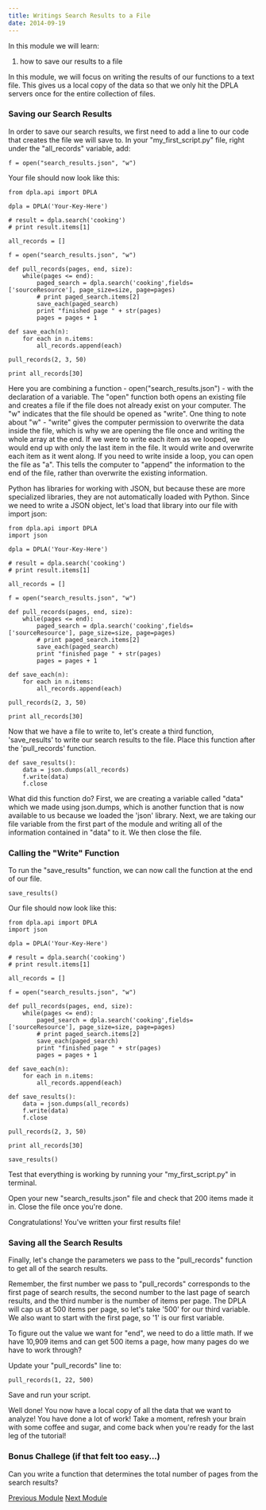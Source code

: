 ```yaml
---
title: Writings Search Results to a File
date: 2014-09-19
---
```


In this module we will learn:

1. how to save our results to a file

In this module, we will focus on writing the results of our functions to a text file. This gives us a local copy of the data so that we only hit the DPLA servers once for the entire collection of files.

### Saving our Search Results

In order to save our search results, we first need to add a line to our code that creates the file we will save to. In your "my_first_script.py" file, right under the "all_records" variable, add:

	f = open("search_results.json", "w")

Your file should now look like this:

	from dpla.api import DPLA

	dpla = DPLA('Your-Key-Here')

	# result = dpla.search('cooking')
	# print result.items[1]
	
	all_records = []

	f = open("search_results.json", "w")

	def pull_records(pages, end, size):
		while(pages <= end):
			paged_search = dpla.search('cooking',fields=['sourceResource'], page_size=size, page=pages)
			# print paged_search.items[2]
			save_each(paged_search)
			print "finished page " + str(pages)
			pages = pages + 1

	def save_each(n):
		for each in n.items:
			all_records.append(each)

	pull_records(2, 3, 50)

	print all_records[30]

Here you are combining a function - open("search_results.json") - with the declaration of a variable. The "open" function both opens an existing file and  creates a file if the file does not already exist on your computer. The "w" indicates that the file should be opened as "write". One thing to note about "w" - "write" gives the computer permission to overwrite the data inside the file, which is why we are opening the file once and writing the whole array at the end. If we were to write each item as we looped, we would end up with only the last item in the file. It would write and overwrite each item as it went along. If you need to write inside a loop, you can open the file as "a". This tells the computer to "append" the information to the end of the file, rather than overwrite the existing information. 

Python has libraries for working with JSON, but because these are more specialized libraries, they are not automatically loaded with Python. Since we need to write a JSON object, let's load that library into our file with <span class="command">import json</span>:

	from dpla.api import DPLA
	import json

	dpla = DPLA('Your-Key-Here')

	# result = dpla.search('cooking')
	# print result.items[1]
	
	all_records = []

	f = open("search_results.json", "w")

	def pull_records(pages, end, size):
		while(pages <= end):
			paged_search = dpla.search('cooking',fields=['sourceResource'], page_size=size, page=pages)
			# print paged_search.items[2]
			save_each(paged_search)
			print "finished page " + str(pages)
			pages = pages + 1

	def save_each(n):
		for each in n.items:
			all_records.append(each)

	pull_records(2, 3, 50)

	print all_records[30]

Now that we have a file to write to, let's create a third function, 'save_results' to write our search results to the file. Place this function after the 'pull_records' function.

	def save_results():
		data = json.dumps(all_records)
		f.write(data)
		f.close

What did this function do? First, we are creating a variable called "data" which we made using json.dumps, which is another function that is now available to us because we loaded the 'json' library. Next, we are taking our file variable from the first part of the module and writing all of the information contained in "data" to it. We then close the file.

### Calling the "Write" Function

To run the "save_results" function, we can now call the function at the end of our file.

	save_results()

Our file should now look like this:

	from dpla.api import DPLA
	import json

	dpla = DPLA('Your-Key-Here')

	# result = dpla.search('cooking')
	# print result.items[1]
	
	all_records = []

	f = open("search_results.json", "w")

	def pull_records(pages, end, size):
		while(pages <= end):
			paged_search = dpla.search('cooking',fields=['sourceResource'], page_size=size, page=pages)
			# print paged_search.items[2]
			save_each(paged_search)
			print "finished page " + str(pages)
			pages = pages + 1

	def save_each(n):
		for each in n.items:
			all_records.append(each)

	def save_results():
		data = json.dumps(all_records)
		f.write(data)
		f.close

	pull_records(2, 3, 50)

	print all_records[30]

	save_results()

Test that everything is working by running your "my_first_script.py" in terminal.

Open your new "search_results.json" file and check that 200 items made it in. Close the file once you're done.

Congratulations! You've written your first results file!

### Saving all the Search Results

Finally, let's change the parameters we pass to the "pull_records" function to get all of the search results.

Remember, the first number we pass to "pull_records" corresponds to the first page of search results, the second number to the last page of search results, and the third number is the number of items per page. The DPLA will cap us at 500 items per page, so let's take '500' for our third variable. We also want to start with the first page, so '1' is our first variable.

To figure out the value we want for "end", we need to do a little math. If we have 10,909 items and can get 500 items a page, how many pages do we have to work through?

Update your "pull_records" line to:

	pull_records(1, 22, 500)

Save and run your script. 

Well done! You now have a local copy of all the data that we want to analyze! You have done a lot of work! Take a moment, refresh your brain with some coffee and sugar, and come back when you're ready for the last leg of the tutorial!

### Bonus Challege (if that felt too easy...)

Can you write a function that determines the total number of pages from the search results?

<span class="left">[Previous Module](module09.html)</span>
<span class="right">[Next Module](module10.html)</span>